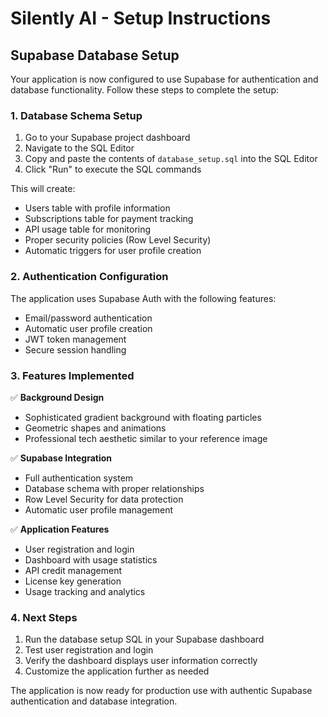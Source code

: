 # Silently AI - Setup Instructions

## Supabase Database Setup

Your application is now configured to use Supabase for authentication and database functionality. Follow these steps to complete the setup:

### 1. Database Schema Setup

1. Go to your Supabase project dashboard
2. Navigate to the SQL Editor
3. Copy and paste the contents of `database_setup.sql` into the SQL Editor
4. Click "Run" to execute the SQL commands

This will create:
- Users table with profile information
- Subscriptions table for payment tracking
- API usage table for monitoring
- Proper security policies (Row Level Security)
- Automatic triggers for user profile creation

### 2. Authentication Configuration

The application uses Supabase Auth with the following features:
- Email/password authentication
- Automatic user profile creation
- JWT token management
- Secure session handling

### 3. Features Implemented

✅ **Background Design**
- Sophisticated gradient background with floating particles
- Geometric shapes and animations
- Professional tech aesthetic similar to your reference image

✅ **Supabase Integration**
- Full authentication system
- Database schema with proper relationships
- Row Level Security for data protection
- Automatic user profile management

✅ **Application Features**
- User registration and login
- Dashboard with usage statistics
- API credit management
- License key generation
- Usage tracking and analytics

### 4. Next Steps

1. Run the database setup SQL in your Supabase dashboard
2. Test user registration and login
3. Verify the dashboard displays user information correctly
4. Customize the application further as needed

The application is now ready for production use with authentic Supabase authentication and database integration.